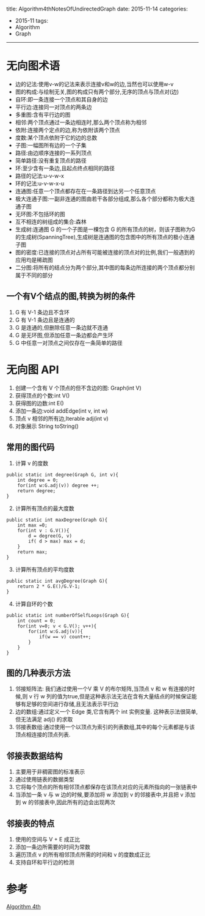 title: Algorithm4thNotesOfUndirectedGraph
date: 2015-11-14
categories: 
- 2015-11
tags: 
 - Algorithm
 - Graph
---
# 无向图术语

* 边的记法:使用v-w的记法来表示连接v和w的边,当然也可以使用w-v
* 图的构成:与绘制无关,图的构成只有两个部分,无序的顶点与顶点对(边)
* 自环:即一条连接一个顶点和其自身的边
* 平行边:连接同一对顶点的两条边
* 多重图:含有平行边的图
* 相邻:两个顶点通过一条边相连时,那么两个顶点称为相邻
* 依附:连接两个定点的边,称为依附该两个顶点
* 度数:某个顶点依附于它的边的总数
* 子图:一幅图所有边的一个子集
* 路径:由边顺序连接的一系列顶点
* 简单路径:没有重复顶点的路径
* 环:至少含有一条边,且起点终点相同的路径
* 路径的记法:u-v-w-x
* 环的记法:u-v-w-x-u
* 连通图:任意一个顶点都存在在一条路径到达另一个任意顶点
* 极大连通子图:一副非连通的图由若干各部分组成,那么各个部分都称为极大连通子图
* 无环图:不包括环的图
* 互不相连的树组成的集合:森林
* 生成树:连通图 G 的一个子图是一棵包含 G 的所有顶点的树，则该子图称为G的生成树(SpanningTree),生成树是连通图的包含图中的所有顶点的极小连通子图
* 图的密度:已连接的顶点对占所有可能被连接的顶点对的比例,我们一般遇到的应用均是稀疏图
* 二分图:将所有的结点分为两个部分,其中图的每条边所连接的两个顶点都分别属于不同的部分

## 一个有V个结点的图,转换为树的条件
1. G 有 V-1 条边且不含环
2. G 有 V-1 条边且是连通的
3. G 是连通的,但删除任意一条边就不连通
4. G 是无环图,但添加任意一条边都会产生环
5. G 中任意一对顶点之间仅存在一条简单的路径

# 无向图 API

1. 创建一个含有 V 个顶点的但不含边的图: Graph(int V)
2. 获得顶点的个数:int V()
3. 获得图的边数:int E()
4. 添加一条边:void addEdge(int v, int w)
5. 顶点 v 相邻的所有边,Iterable<Integer> adj(int v)
6. 对象展示 String toString() 

## 常用的图代码

1. 计算 v 的度数
```
public static int degree(Graph G, int v){
	int degree = 0;
	for(int w:G.adj(v)) degree ++;
	return degree;
}
```

2. 计算所有顶点的最大度数

```
public static int maxDegree(Graph G){
	int max =0;
	for(int v : G.V()){
		d = degree(G, v)
		if( d > max) max = d;
	}
	return max;
}
```

3. 计算所有顶点的平均度数
```
public static int avgDegree(Graph G){
	return 2 * G.E()/G.V-1;
}
```

4. 计算自环的个数
```
public static int numberOfSelfLoops(Graph G){
	int count = 0;
	for(int v=0; v < G.V(); v++){
		for(int w:G.adj(v)){
			if(w == v) count++;
		}
	}
}
```

## 图的几种表示方法

1. 邻接矩阵法: 我们通过使用一个V 乘 V 的布尔矩阵,当顶点 v 和 w 有连接的时候,则 v 行 w 列的值为true,但是这种表示法无法在含有大量结点的时候保证能够有足够的空间进行存储,且无法表示平行边
2. 边的数组:通过定义一个 Edge 类,它含有两个 int 实例变量. 这种表示法很简单,但无法满足 adj() 的求取
3. 邻接表数组:通过使用一个以顶点为索引的列表数组,其中的每个元素都是与该顶点相连接的顶点列表.

## 邻接表数据结构

1. 主要用于非稠密图的标准表示
2. 通过使用链表的数据类型
3. 它将每个顶点的所有相邻顶点都保存在该顶点对应的元素所指向的一张链表中
4. 当添加一条 v 与 w 边的时候,要添加将 w 添加到 v 的邻接表中,并且把 v 添加到 w 的邻接表中,因此所有的边会出现两次

## 邻接表的特点

1. 使用的空间与 V + E 成正比
2. 添加一条边所需要的时间为常数
3. 遍历顶点 v 的所有相邻顶点所需的时间和 v 的度数成正比
4. 支持自环和平行边的检测

## 






























































# 参考
[Algorithm 4th](https://algs4.cs.princeton.edu/home/)
